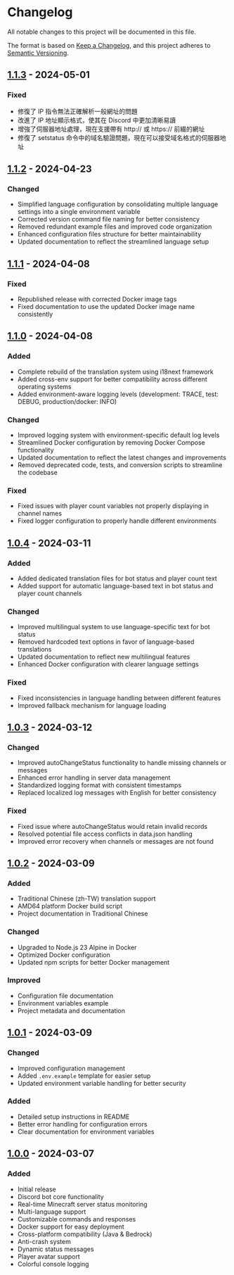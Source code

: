 # Changelog

All notable changes to this project will be documented in this file.

The format is based on [Keep a Changelog](https://keepachangelog.com/en/1.1.0/),
and this project adheres to [Semantic Versioning](https://semver.org/spec/v2.0.0.html).

## [1.1.3] - 2024-05-01

### Fixed
- 修復了 IP 指令無法正確解析一般網址的問題
- 改進了 IP 地址顯示格式，使其在 Discord 中更加清晰易讀
- 增強了伺服器地址處理，現在支援帶有 http:// 或 https:// 前綴的網址
- 修復了 setstatus 命令中的域名驗證問題，現在可以接受域名格式的伺服器地址

## [1.1.2] - 2024-04-23

### Changed
- Simplified language configuration by consolidating multiple language settings into a single environment variable
- Corrected version command file naming for better consistency
- Removed redundant example files and improved code organization
- Enhanced configuration files structure for better maintainability
- Updated documentation to reflect the streamlined language setup

## [1.1.1] - 2024-04-08

### Fixed
- Republished release with corrected Docker image tags
- Fixed documentation to use the updated Docker image name consistently

## [1.1.0] - 2024-04-08

### Added
- Complete rebuild of the translation system using i18next framework
- Added cross-env support for better compatibility across different operating systems
- Added environment-aware logging levels (development: TRACE, test: DEBUG, production/docker: INFO)

### Changed
- Improved logging system with environment-specific default log levels
- Streamlined Docker configuration by removing Docker Compose functionality
- Updated documentation to reflect the latest changes and improvements
- Removed deprecated code, tests, and conversion scripts to streamline the codebase

### Fixed
- Fixed issues with player count variables not properly displaying in channel names
- Fixed logger configuration to properly handle different environments

## [1.0.4] - 2024-03-11

### Added
- Added dedicated translation files for bot status and player count text
- Added support for automatic language-based text in bot status and player count channels

### Changed
- Improved multilingual system to use language-specific text for bot status
- Removed hardcoded text options in favor of language-based translations
- Updated documentation to reflect new multilingual features
- Enhanced Docker configuration with clearer language settings

### Fixed
- Fixed inconsistencies in language handling between different features
- Improved fallback mechanism for language loading

## [1.0.3] - 2024-03-12

### Changed
- Improved autoChangeStatus functionality to handle missing channels or messages
- Enhanced error handling in server data management
- Standardized logging format with consistent timestamps
- Replaced localized log messages with English for better consistency

### Fixed
- Fixed issue where autoChangeStatus would retain invalid records
- Resolved potential file access conflicts in data.json handling
- Improved error recovery when channels or messages are not found

## [1.0.2] - 2024-03-09

### Added
- Traditional Chinese (zh-TW) translation support
- AMD64 platform Docker build script
- Project documentation in Traditional Chinese

### Changed
- Upgraded to Node.js 23 Alpine in Docker
- Optimized Docker configuration
- Updated npm scripts for better Docker management

### Improved
- Configuration file documentation
- Environment variables example
- Project metadata and documentation

## [1.0.1] - 2024-03-09

### Changed
- Improved configuration management
- Added `.env.example` template for easier setup
- Updated environment variable handling for better security

### Added
- Detailed setup instructions in README
- Better error handling for configuration errors
- Clear documentation for environment variables

## [1.0.0] - 2024-03-07

### Added
- Initial release
- Discord bot core functionality
- Real-time Minecraft server status monitoring
- Multi-language support
- Customizable commands and responses
- Docker support for easy deployment
- Cross-platform compatibility (Java & Bedrock)
- Anti-crash system
- Dynamic status messages
- Player avatar support
- Colorful console logging

[1.0.4]: https://github.com/crazycat836/minecraft-discord-bot/releases/tag/v1.0.4
[1.0.3]: https://github.com/crazycat836/minecraft-discord-bot/releases/tag/v1.0.3
[1.0.2]: https://github.com/crazycat836/minecraft-discord-bot/releases/tag/v1.0.2
[1.0.1]: https://github.com/crazycat836/minecraft-discord-bot/releases/tag/v1.0.1
[1.0.0]: https://github.com/crazycat836/minecraft-discord-bot/releases/tag/v1.0.0

[1.1.0]: https://github.com/crazycat836/minecraft-discord-bot/releases/tag/v1.1.0 
[1.1.1]: https://github.com/crazycat836/minecraft-discord-bot/releases/tag/v1.1.1 
[1.1.2]: https://github.com/crazycat836/minecraft-discord-bot/releases/tag/v1.1.2 
[1.1.3]: https://github.com/crazycat836/minecraft-discord-bot/releases/tag/v1.1.3 